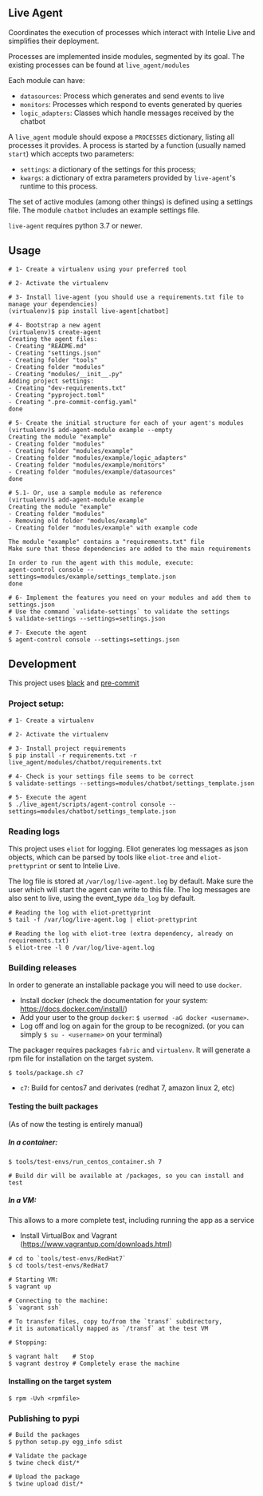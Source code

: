 Live Agent
----------

Coordinates the execution of processes which interact with Intelie Live and simplifies their deployment.

Processes are implemented inside modules, segmented by its goal. The existing processes can be found at `live_agent/modules`

Each module can have:
- `datasources`: Process which generates and send events to live
- `monitors`: Processes which respond to events generated by queries
- `logic_adapters`: Classes which handle messages received by the chatbot

A `live_agent` module should expose a `PROCESSES` dictionary, listing all processes it provides.
A process is started by a function (usually named `start`) which accepts two parameters:
- `settings`: a dictionary of the settings for this process;
- `kwargs`: a dictionary of extra parameters provided by `live-agent`'s runtime to this process.

The set of active modules (among other things) is defined using a settings file.
The module `chatbot` includes an example settings file.

`live-agent` requires python 3.7 or newer.


## Usage

```shell
# 1- Create a virtualenv using your preferred tool

# 2- Activate the virtualenv

# 3- Install live-agent (you should use a requirements.txt file to manage your dependencies)
(virtualenv)$ pip install live-agent[chatbot]

# 4- Bootstrap a new agent
(virtualenv)$ create-agent
Creating the agent files:
- Creating "README.md"
- Creating "settings.json"
- Creating folder "tools"
- Creating folder "modules"
- Creating "modules/__init__.py"
Adding project settings:
- Creating "dev-requirements.txt"
- Creating "pyproject.toml"
- Creating ".pre-commit-config.yaml"
done

# 5- Create the initial structure for each of your agent's modules
(virtualenv)$ add-agent-module example --empty
Creating the module "example"
- Creating folder "modules"
- Creating folder "modules/example"
- Creating folder "modules/example/logic_adapters"
- Creating folder "modules/example/monitors"
- Creating folder "modules/example/datasources"
done

# 5.1- Or, use a sample module as reference
(virtualenv)$ add-agent-module example
Creating the module "example"
- Creating folder "modules"
- Removing old folder "modules/example"
- Creating folder "modules/example" with example code

The module "example" contains a "requirements.txt" file
Make sure that these dependencies are added to the main requirements

In order to run the agent with this module, execute:
agent-control console --settings=modules/example/settings_template.json
done

# 6- Implement the features you need on your modules and add them to settings.json
# Use the command `validate-settings` to validate the settings
$ validate-settings --settings=settings.json

# 7- Execute the agent
$ agent-control console --settings=settings.json

```


## Development

This project uses [black](https://github.com/psf/black) and [pre-commit](https://pre-commit.com/)


### Project setup:


```shell
# 1- Create a virtualenv

# 2- Activate the virtualenv

# 3- Install project requirements
$ pip install -r requirements.txt -r live_agent/modules/chatbot/requirements.txt

# 4- Check is your settings file seems to be correct
$ validate-settings --settings=modules/chatbot/settings_template.json

# 5- Execute the agent
$ ./live_agent/scripts/agent-control console --settings=modules/chatbot/settings_template.json
```

### Reading logs

This project uses `eliot` for logging. Eliot generates log messages as json objects,
which can be parsed by tools like `eliot-tree` and `eliot-prettyprint` or sent to Intelie Live.

The log file is stored at `/var/log/live-agent.log` by default. Make sure the user which will start the agent can write to this file.
The log messages are also sent to live, using the event_type `dda_log` by default.

```shell
# Reading the log with eliot-prettyprint
$ tail -f /var/log/live-agent.log | eliot-prettyprint

# Reading the log with eliot-tree (extra dependency, already on requirements.txt)
$ eliot-tree -l 0 /var/log/live-agent.log
```

### Building releases

In order to generate an installable package you will need to use `docker`.

- Install docker (check the documentation for your system: <https://docs.docker.com/install/>)
- Add your user to the group `docker`: `$ usermod -aG docker <username>`.
- Log off and log on again for the group to be recognized. (or you can simply `$ su - <username>` on your terminal)

The packager requires packages `fabric` and `virtualenv`. It will generate a rpm file for installation on the target system.

```shell
$ tools/package.sh c7
```

- `c7`: Build for centos7 and derivates (redhat 7, amazon linux 2, etc)


#### Testing the built packages

(As of now the testing is entirely manual)

##### In a container:

```shell
$ tools/test-envs/run_centos_container.sh 7

# Build dir will be available at /packages, so you can install and test
```

##### In a VM:

This allows to a more complete test, including running the app as a service

- Install VirtualBox and Vagrant (https://www.vagrantup.com/downloads.html)

```shell
# cd to `tools/test-envs/RedHat7`
$ cd tools/test-envs/RedHat7

# Starting VM:
$ vagrant up

# Connecting to the machine:
$ `vagrant ssh`

# To transfer files, copy to/from the `transf` subdirectory,
# it is automatically mapped as `/transf` at the test VM

# Stopping:

$ vagrant halt    # Stop
$ vagrant destroy # Completely erase the machine
```


#### Installing on the target system

```shell
$ rpm -Uvh <rpmfile>
```

### Publishing to pypi

```
# Build the packages
$ python setup.py egg_info sdist

# Validate the package
$ twine check dist/*

# Upload the package
$ twine upload dist/*
```
